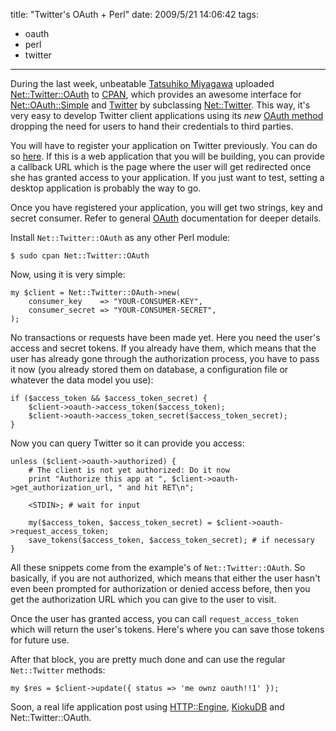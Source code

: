 title: "Twitter's OAuth + Perl"
date: 2009/5/21 14:06:42
tags:
- oauth
- perl
- twitter
---
During the last week, unbeatable [Tatsuhiko Miyagawa](http://twitter.com/miyagawa) uploaded [Net::Twitter::OAuth](http://search.cpan.org/dist/Net-Twitter-OAuth/) to [CPAN](http://search.cpan.org/), which provides an awesome interface for [Net::OAuth::Simple](http://search.cpan.org/dist/Net-OAuth-Simple/) and [Twitter](http://twitter.com) by subclassing [Net::Twitter](http://search.cpan.org/dist/Net-Twitter/). This way, it's very easy to develop Twitter client applications using its *new* [OAuth method](https://dev.twitter.com/oauth) dropping the need for users to hand their credentials to third parties.

You will have to register your application on Twitter previously. You can do so [here](http://twitter.com/oauth_clients). If this is a web application that you will be building, you can provide a callback URL which is the page where the user will get redirected once she has granted access to your application. If you just want to test, setting a desktop application is probably the way to go.

Once you have registered your application, you will get two strings, key and secret consumer. Refer to general [OAuth](http://oauth.net/) documentation for deeper details.

Install `Net::Twitter::OAuth` as any other Perl module:

    $ sudo cpan Net::Twitter::OAuth

Now, using it is very simple:

    my $client = Net::Twitter::OAuth->new(
        consumer_key    => "YOUR-CONSUMER-KEY",
        consumer_secret => "YOUR-CONSUMER-SECRET",
    );

No transactions or requests have been made yet. Here you need the user's access and secret tokens. If you already have them, which means that the user has already gone through the authorization process, you have to pass it now (you already stored them on database, a configuration file or whatever the data model you use):

    if ($access_token && $access_token_secret) {
        $client->oauth->access_token($access_token);
        $client->oauth->access_token_secret($access_token_secret);
    }

Now you can query Twitter so it can provide you access:

    unless ($client->oauth->authorized) {
        # The client is not yet authorized: Do it now
        print "Authorize this app at ", $client->oauth->get_authorization_url, " and hit RET\n";

        <STDIN>; # wait for input

        my($access_token, $access_token_secret) = $client->oauth->request_access_token;
        save_tokens($access_token, $access_token_secret); # if necessary
    }

All these snippets come from the example's of `Net::Twitter::OAuth`. So basically, if you are not authorized, which means that either the user hasn't even been prompted for authorization or denied access before, then you get the authorization URL which you can give to the user to visit.

Once the user has granted access, you can call `request_access_token` which will return the user's tokens. Here's where you can save those tokens for future use.

After that block, you are pretty much done and can use the regular `Net::Twitter` methods:

    my $res = $client->update({ status => 'me ownz oauth!!1' });

Soon, a real life application post using [HTTP::Engine](http://search.cpan.org/dist/HTTP-Engine/), [KiokuDB](http://search.cpan.org/dist/KiokuDB/) and Net::Twitter::OAuth.
